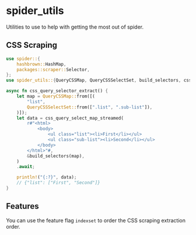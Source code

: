 # spider_utils

Utilities to use to help with getting the most out of spider.

## CSS Scraping

```rust
use spider::{
    hashbrown::HashMap,
    packages::scraper::Selector,
};
use spider_utils::{QueryCSSMap, QueryCSSSelectSet, build_selectors, css_query_select_map_streamed};

async fn css_query_selector_extract() {
    let map = QueryCSSMap::from([(
        "list",
        QueryCSSSelectSet::from([".list", ".sub-list"]),
    )]);
    let data = css_query_select_map_streamed(
        r#"<html>
            <body>
                <ul class="list"><li>First</li></ul>
                <ul class="sub-list"><li>Second</li></ul>
            </body>
        </html>"#,
        &build_selectors(map),
    )
    .await;

    println!("{:?}", data);
    // {"list": ["First", "Second"]}
}
```

## Features

You can use the feature flag `indexset` to order the CSS scraping extraction order.